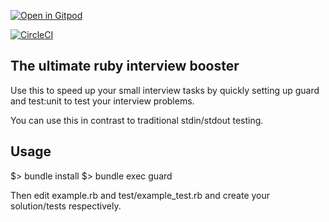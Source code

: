 [![Open in Gitpod](https://gitpod.io/button/open-in-gitpod.svg)](https://gitpod.io/#https://github.com/giorgenes/json-search-sample)

[![CircleCI](https://circleci.com/gh/circleci/circleci-docs.svg?style=svg)](https://circleci.com/gh/circleci/circleci-docs)


## The ultimate ruby interview booster

Use this to speed up your small interview tasks
by quickly setting up guard and test:unit
to test your interview problems.

You can use this in contrast to traditional stdin/stdout
testing.

## Usage

  $> bundle install
  $> bundle exec guard

Then edit example.rb and test/example_test.rb and
create your solution/tests respectively.
